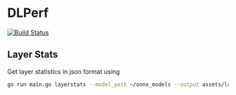# DLPerf
[![Build Status](https://travis-ci.org/rai-project/dlperf.svg?branch=master)](https://travis-ci.org/rai-project/dlperf)


## Layer Stats

Get layer statistics in json format using

```bash
go run main.go layerstats --model_path ~/onnx_models --output assets/layer_stats --format json
```
